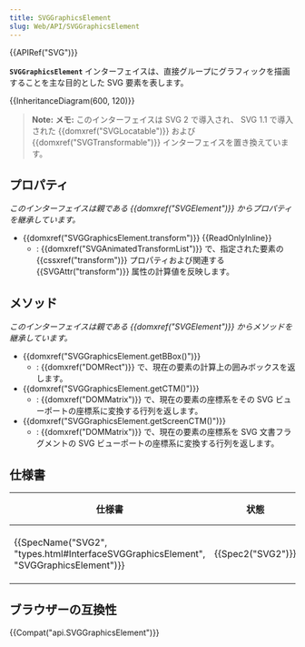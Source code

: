 ```yaml
---
title: SVGGraphicsElement
slug: Web/API/SVGGraphicsElement
---
```


{{APIRef("SVG")}}

**`SVGGraphicsElement`** インターフェイスは、直接グループにグラフィックを描画することを主な目的とした SVG 要素を表します。

{{InheritanceDiagram(600, 120)}}

> **Note:** **メモ:** このインターフェイスは SVG 2 で導入され、 SVG 1.1 で導入された {{domxref("SVGLocatable")}} および {{domxref("SVGTransformable")}} インターフェイスを置き換えています。

## プロパティ

_このインターフェイスは親である {{domxref("SVGElement")}} からプロパティを継承しています。_

- {{domxref("SVGGraphicsElement.transform")}} {{ReadOnlyInline}}
  - : {{domxref("SVGAnimatedTransformList")}} で、指定された要素の {{cssxref("transform")}} プロパティおよび関連する {{SVGAttr("transform")}} 属性の計算値を反映します。

## メソッド

_このインターフェイスは親である {{domxref("SVGElement")}} からメソッドを継承しています。_

- {{domxref("SVGGraphicsElement.getBBox()")}}
  - : {{domxref("DOMRect")}} で、現在の要素の計算上の囲みボックスを返します。
- {{domxref("SVGGraphicsElement.getCTM()")}}
  - : {{domxref("DOMMatrix")}} で、現在の要素の座標系をその SVG ビューポートの座標系に変換する行列を返します。
- {{domxref("SVGGraphicsElement.getScreenCTM()")}}
  - : {{domxref("DOMMatrix")}} で、現在の要素の座標系を SVG 文書フラグメントの SVG ビューポートの座標系に変換する行列を返します。

## 仕様書

| 仕様書                                                                                                           | 状態                     | 備考     |
| ---------------------------------------------------------------------------------------------------------------- | ------------------------ | -------- |
| {{SpecName("SVG2", "types.html#InterfaceSVGGraphicsElement", "SVGGraphicsElement")}} | {{Spec2("SVG2")}} | 初回定義 |

## ブラウザーの互換性

{{Compat("api.SVGGraphicsElement")}}

